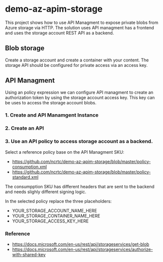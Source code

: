 # demo-az-apim-storage

This project shows how to use API Managment to expose private blobs from Azure storage via HTTP. The solution uses API managment has a frontend and uses the storage account REST API as a backend.

##  Blob storage

Create a storage account and create a container with your content. The storage API should be configured for private access via an access key.

##  API Managment 

Using an policy expression we can configure API managment to create an authorization token by using the storage account access key. This key can be uses to access the storage account blobs.

### 1. Create and API Manamgent Instance
### 2. Create an API
### 3. Use an API policy to access storage account as a backend.


Select a reference policy base on the API Managment SKU:
- https://github.com/ncrtc/demo-az-apim-storage/blob/master/policy-consumption.xml
- https://github.com/ncrtc/demo-az-apim-storage/blob/master/policy-standard.xml

The consumpption SKU has different headers that are sent to the backend and needs slighly different signing logic.

In the selected policy replace the three placeholders:
 - YOUR_STORAGE_ACCOUNT_NAME_HERE
 - YOUR_STORAGE_CONTAINER_NAME_HERE
 - YOUR_STORAGE_ACCESS_KEY_HERE


### Reference
- https://docs.microsoft.com/en-us/rest/api/storageservices/get-blob
- https://docs.microsoft.com/en-us/rest/api/storageservices/authorize-with-shared-key
